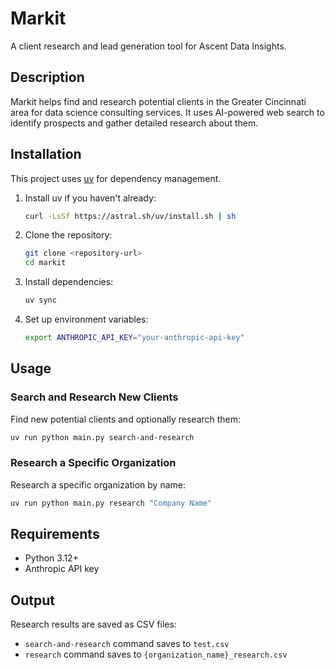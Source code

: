 # Markit

A client research and lead generation tool for Ascent Data Insights.

## Description

Markit helps find and research potential clients in the Greater Cincinnati area for data science consulting services. It uses AI-powered web search to identify prospects and gather detailed research about them.

## Installation

This project uses [uv](https://docs.astral.sh/uv/) for dependency management.

1. Install uv if you haven't already:

   ```bash
   curl -LsSf https://astral.sh/uv/install.sh | sh
   ```

2. Clone the repository:

   ```bash
   git clone <repository-url>
   cd markit
   ```

3. Install dependencies:

   ```bash
   uv sync
   ```

4. Set up environment variables:
   ```bash
   export ANTHROPIC_API_KEY="your-anthropic-api-key"
   ```

## Usage

### Search and Research New Clients

Find new potential clients and optionally research them:

```bash
uv run python main.py search-and-research
```

### Research a Specific Organization

Research a specific organization by name:

```bash
uv run python main.py research "Company Name"
```

## Requirements

- Python 3.12+
- Anthropic API key

## Output

Research results are saved as CSV files:

- `search-and-research` command saves to `test.csv`
- `research` command saves to `{organization_name}_research.csv`

